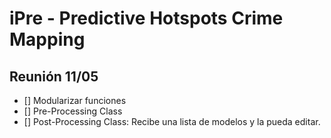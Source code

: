 # iPre - Predictive Hotspots Crime Mapping

## Reunión 11/05

- [] Modularizar funciones
- [] Pre-Processing Class
- [] Post-Processing Class: Recibe una lista de modelos y la pueda editar.
